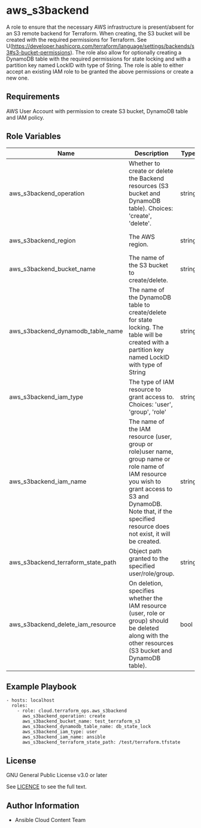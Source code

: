 # aws_s3backend

A role to ensure that the necessary AWS infrastructure is present/absent for an S3 remote backend for Terraform.
When creating, the S3 bucket will be created with the required permissions for Terraform. See U(https://developer.hashicorp.com/terraform/language/settings/backends/s3#s3-bucket-permissions).
The role also allow for optionally creating a DynamoDB table with the required permissions for state locking and with a partition key named LockID with type of String.
The role is able to either accept an existing IAM role to be granted the above permissions or create a new one.

## Requirements

AWS User Account with permission to create S3 bucket, DynamoDB table and IAM policy.

## Role Variables

Name | Description | Type | Default | Required
--- | --- | --- | --- | ---
aws_s3backend_operation|Whether to create or delete the Backend resources (S3 bucket and DynamoDB table). Choices: 'create', 'delete'.|string|create| N/A
aws_s3backend_region|The AWS region.|string|Environment variable AWS_REGION|No
aws_s3backend_bucket_name|The name of the S3 bucket to create/delete.|string|N/A|Yes
aws_s3backend_dynamodb_table_name|The name of the DynamoDB table to create/delete for state locking. The table will be created with a partition key named LockID with type of String|string|N/A|No
aws_s3backend_iam_type|The type of IAM resource to grant access to. Choices: 'user', 'group', 'role'|string|N/A|No
aws_s3backend_iam_name|The name of the IAM resource (user, group or role)user name, group name or role name of IAM resource you wish to grant access to S3 and DynamoDB. Note that, if the specified resource does not exist, it will be created.|string|N/A|when __aws_s3backend_iam_type__ is provided.
aws_s3backend_terraform_state_path|Object path granted to the specified user/role/group.|string|N/A|No
aws_s3backend_delete_iam_resource|On deletion, specifies whether the IAM resource (user, role or group) should be deleted along with the other resources (S3 bucket and DynamoDB table).|bool|False|No

## Example Playbook

    - hosts: localhost
      roles:
        - role: cloud.terraform_ops.aws_s3backend
          aws_s3backend_operation: create
          aws_s3backend_bucket_name: test_terraform_s3
          aws_s3backend_dynamodb_table_name: db_state_lock
          aws_s3backend_iam_type: user
          aws_s3backend_iam_name: ansible
          aws_s3backend_terraform_state_path: /test/terraform.tfstate

## License

GNU General Public License v3.0 or later

See [LICENCE](https://github.com/redhat-cop/cloud.terraform_ops/blob/main/LICENSE) to see the full text.

## Author Information

- Ansible Cloud Content Team
